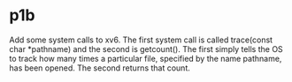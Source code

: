# p1b
Add some system calls to xv6. The first system call is called trace(const char *pathname) and the second is getcount(). The first simply tells the OS to track how many times a particular file, specified by the name pathname, has been opened. The second returns that count.

